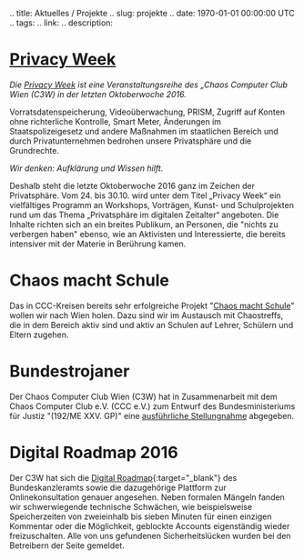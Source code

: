 .. title: Aktuelles / Projekte
.. slug: projekte
.. date: 1970-01-01 00:00:00 UTC
.. tags:
.. link:
.. description:

# [Privacy Week](https://privacyweek.at/)

*Die [Privacy Week](https://privacyweek.at/) ist eine Veranstaltungsreihe des „Chaos Computer Club Wien (C3W) in der letzten Oktoberwoche 2016.*

Vorratsdatenspeicherung, Videoüberwachung, PRISM, Zugriff auf Konten ohne richterliche Kontrolle, Smart Meter, Änderungen im Staatspolizeigesetz und andere Maßnahmen im staatlichen Bereich und durch Privatunternehmen bedrohen unsere Privatsphäre und die Grundrechte.

*Wir denken: Aufklärung und Wissen hilft.*

Deshalb steht die letzte Oktoberwoche 2016 ganz im Zeichen der Privatsphäre. Vom 24. bis 30.10. wird unter dem Titel „Privacy Week“ ein vielfältiges Programm an Workshops, Vorträgen, Kunst- und Schulprojekten rund um das Thema „Privatsphäre im digitalen Zeitalter“ angeboten. Die Inhalte richten sich an ein breites Publikum, an Personen, die "nichts zu verbergen haben" ebenso, wie an Aktivisten und Interessierte, die bereits intensiver mit der Materie in Berührung kamen.


# Chaos macht Schule
Das in CCC-Kreisen bereits sehr erfolgreiche Projekt 
"[Chaos macht Schule](/schule)" wollen wir nach 
Wien holen. Dazu sind wir im Austausch mit Chaostreffs, die in dem Bereich 
aktiv sind und aktiv an Schulen auf Lehrer, Schülern und Eltern zugehen.

# Bundestrojaner
Der Chaos Computer Club Wien (C3W) hat in Zusammenarbeit mit dem 
Chaos Computer Club e.V. (CCC e.V.) zum Entwurf des Bundesministeriums für Justiz "(192/ME XXV. GP)" eine 
[ausführliche Stellungnahme](link://slug/192ME_stellungnahme_staatstrojaner) 
abgegeben. 

# Digital Roadmap 2016
Der C3W hat sich die [Digital Roadmap](https://digitalroadmap.gv.at/){:target="_blank"} 
des Bundeskanzleramts sowie die dazugehörige Plattform zur Onlinekonsultation 
genauer angesehen. 
Neben formalen Mängeln fanden wir schwerwiegende technische Schwächen, wie beispielsweise 
Speicherzeiten von zweieinhalb bis sieben Minuten für einen einzigen Kommentar 
oder die Möglichkeit, geblockte Accounts eigenständig wieder freizuschalten.
Alle von uns gefundenen Sicherheitslücken wurden bei den Betreibern der Seite 
gemeldet.<!-- Unsere Stellungnahme zur Digital Roadmap sowie der dazugehörigen 
Plattform findet Ihr im <a href="/presse">Pressebereich</a>.-->
